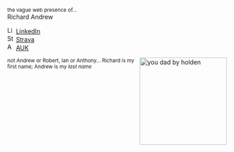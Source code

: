 <script src="https://use.fontawesome.com/eb6d6bb626.js"></script>

<sub>the vague web presence of...</sub>  
<i class="fa-solid fa-asterisk fa-xs"></i>Richard Andrew

<img src="https://www.linkedin.com/favicon.ico" alt="LinkedIn" width="16px" height="16px"> <a href="https://www.linkedin.com/in/richardandrew75/" target="_blank">LinkedIn</a>  
<img src="https://www.strava.com/favicon.ico" alt="Strava" width="16px" height="16px"> <a href="https://www.strava.com/athletes/43333745" target="_blank">Strava</a>  
<img src="https://audax.uk/favicon.ico" alt="AUK" width="16px" height="16px"> <a href="https://audax.uk/results?memId=26444" target="_blank">AUK</a>  

<img align="right" width="200" alt="you dad by holden" src="https://ribena75.github.io/richard.andrew/assets/img/youdad2.png">

<sub><i class="fa-solid fa-asterisk fa-xs"></i>not Andrew or Robert, Ian or Anthony... Richard is my first name; Andrew is my *last name*</sub>